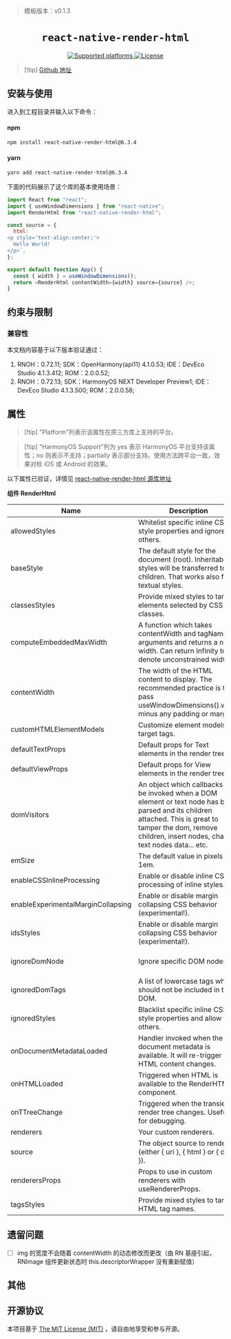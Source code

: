 > 模板版本：v0.1.3

<p align="center">
  <h1 align="center"> <code>react-native-render-html</code> </h1>
</p>
<p align="center">
    <a href="https://github.com/meliorence/react-native-render-html">
        <img src="https://img.shields.io/badge/platforms-ios%20|%20android%20|%20web%20|%20harmony%20-lightgrey.svg" alt="Supported platforms" />
    </a>
    <a href="https://github.com/meliorence/react-native-render-html/blob/master/README.md">
        <img src="https://img.shields.io/badge/license-MIT-green.svg" alt="License" />
    </a>
</p>

> [!tip] [Github 地址](https://github.com/meliorence/react-native-render-html)

## 安装与使用

进入到工程目录并输入以下命令：

<!-- tabs:start -->

#### **npm**

```bash
npm install react-native-render-html@6.3.4
```

#### **yarn**

```bash
yarn add react-native-render-html@6.3.4
```

<!-- tabs:end -->

下面的代码展示了这个库的基本使用场景：

```js
import React from "react";
import { useWindowDimensions } from "react-native";
import RenderHtml from "react-native-render-html";

const source = {
  html: `
<p style='text-align:center;'>
  Hello World!
</p>`,
};

export default function App() {
  const { width } = useWindowDimensions();
  return <RenderHtml contentWidth={width} source={source} />;
}
```

## 约束与限制

### 兼容性

本文档内容基于以下版本验证通过：

1. RNOH：0.72.11; SDK：OpenHarmony(api11) 4.1.0.53; IDE：DevEco Studio 4.1.3.412; ROM：2.0.0.52;
2. RNOH：0.72.13; SDK：HarmonyOS NEXT Developer Preview1; IDE：DevEco Studio 4.1.3.500; ROM：2.0.0.58;

## 属性

> [!tip] "Platform"列表示该属性在原三方库上支持的平台。

> [!tip] "HarmonyOS Support"列为 yes 表示 HarmonyOS 平台支持该属性；no 则表示不支持；partially 表示部分支持。使用方法跨平台一致，效果对标 iOS 或 Android 的效果。

以下属性已验证，详情见 [react-native-render-html 源库地址](https://github.com/meliorence/react-native-render-html)

**组件 RenderHtml**

| Name                               | Description                                                                                                                                                                                                         | Type                                              | Required | Platform | HarmonyOS Support                                                 |
| ---------------------------------- | ------------------------------------------------------------------------------------------------------------------------------------------------------------------------------------------------------------------- | ------------------------------------------------- | -------- | -------- | ----------------------------------------------------------------- |
| allowedStyles                      | Whitelist specific inline CSS style properties and ignore the others.                                                                                                                                               | CSSPropertyNameList                               | NO       | All      | Yes                                                               |
| baseStyle                          | The default style for the document (root). Inheritable styles will be transferred to children. That works also for textual styles.                                                                                  | MixedStyleDeclaration                             | NO       | All      | Yes                                                               |
| classesStyles                      | Provide mixed styles to target elements selected by CSS classes.                                                                                                                                                    | Readonly<Record<string, MixedStyleDeclaration>>   | NO       | All      | Yes                                                               |
| computeEmbeddedMaxWidth            | A function which takes contentWidth and tagName as arguments and returns a new width. Can return Infinity to denote unconstrained widths.                                                                           | (contentWidth: number, tagName: string) => number | NO       | All      | Yes                                                               |
| contentWidth                       | The width of the HTML content to display. The recommended practice is to pass useWindowDimensions().width minus any padding or margins.                                                                             | number                                            | NO       | All      | Yes                                                               |
| customHTMLElementModels            | Customize element models for target tags.                                                                                                                                                                           | HTMLElementModelRecord                            | NO       | All      | Yes                                                               |
| defaultTextProps                   | Default props for Text elements in the render tree.                                                                                                                                                                 | TextProps                                         | NO       | All      | Yes                                                               |
| defaultViewProps                   | Default props for View elements in the render tree.                                                                                                                                                                 | ViewProps                                         | NO       | All      | Yes                                                               |
| domVisitors                        | An object which callbacks will be invoked when a DOM element or text node has been parsed and its children attached. This is great to tamper the dom, remove children, insert nodes, change text nodes data... etc. | DomVisitorCallbacks                               | NO       | All      | Yes                                                               |
| emSize                             | The default value in pixels for 1em.                                                                                                                                                                                | number                                            | NO       | All      | Yes                                                               |
| enableCSSInlineProcessing          | Enable or disable inline CSS processing of inline styles.                                                                                                                                                           | boolean                                           | NO       | All      | Yes                                                               |
| enableExperimentalMarginCollapsing | Enable or disable margin collapsing CSS behavior (experimental!).                                                                                                                                                   | boolean                                           | NO       | All      | Yes                                                               |
| idsStyles                          | Enable or disable margin collapsing CSS behavior (experimental!).                                                                                                                                                   | boolean                                           | NO       | All      | Yes                                                               |
| ignoreDomNode                      | Ignore specific DOM nodes.                                                                                                                                                                                          | (node: Node, parent: NodeWithChildren) => unknown | NO       | All      | Yes                                                               |
| ignoredDomTags                     | A list of lowercase tags which should not be included in the DOM.                                                                                                                                                   | Array<string>                                     | NO       | All      | Yes                                                               |
| ignoredStyles                      | Blacklist specific inline CSS style properties and allow the others.                                                                                                                                                | CSSPropertyNameList                               | NO       | All      | Yes                                                               |
| onDocumentMetadataLoaded           | Handler invoked when the document metadata is available. It will re-trigger on HTML content changes.                                                                                                                | (documentMetadata: DocumentMetadata) => void      | NO       | All      | Yes                                                               |
| onHTMLLoaded                       | Triggered when HTML is available to the RenderHTML component.                                                                                                                                                       | (html: string) => void                            | NO       | All      | Yes                                                               |
| onTTreeChange                      | Triggered when the transient render tree changes. Useful for debugging.                                                                                                                                             | (ttree: TDocument) => void                        | NO       | All      | Yes                                                               |
| renderers                          | Your custom renderers.                                                                                                                                                                                              | CustomTagRendererRecor                            | NO       | All      | Yes                                                               |
| source                             | The object source to render (either { uri }, { html } or { dom }).                                                                                                                                                  | HTMLSource                                        | Yes      | All      | partially(已验证 html)                                            |
| renderersProps                     | Props to use in custom renderers with useRendererProps.                                                                                                                                                             | Partial<RenderersProps>                           | NO       | All      | partially(已验证 img 的百分比属性 enableExperimentalPercentWidth) |
| tagsStyles                         | Provide mixed styles to target HTML tag names.                                                                                                                                                                      | Readonly<Record<string, MixedStyleDeclaration>>   | NO       | All      | Yes                                                               |

## 遗留问题

- [ ] img 的宽度不会随着 contentWidth 的动态修改而更改（由 RN 基座引起，RNImage 组件更新状态时 this.descriptorWrapper 没有重新赋值）

## 其他

## 开源协议

本项目基于 [The MIT License (MIT)](https://github.com/meliorence/react-native-render-html/blob/master/LICENSE) ，请自由地享受和参与开源。
